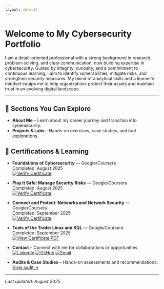 ```yaml
---
layout: default
---
```


# Welcome to My Cybersecurity Portfolio

I am a detail-oriented professional with a strong background in research, problem-solving, and clear communication, now building expertise in cybersecurity. Guided by integrity, curiosity, and a commitment to continuous learning, I aim to identify vulnerabilities, mitigate risks, and strengthen security measures. My blend of analytical skills and a learner’s mindset equips me to help organizations protect their assets and maintain trust in an evolving digital landscape.

---

## 📂 Sections You Can Explore
- **About Me** – Learn about my career journey and transition into cybersecurity.  
- **Projects & Labs** – Hands-on exercises, case studies, and tool explorations.  

## 📂 Certifications & Learning

- **Foundations of Cybersecurity** — Google/Coursera  
  Completed: August 2025  
  [![Verify Certificate](https://img.shields.io/badge/Verify%20Certificate-0056D2?style=flat&logo=coursera&logoColor=white)](https://coursera.org/verify/GN9M1KD4J1PM)

- **Play It Safe: Manage Security Risks** — Google/Coursera  
  Completed: August 2025  
  [![Verify Certificate](https://img.shields.io/badge/Verify%20Certificate-0056D2?style=flat&logo=coursera&logoColor=white)](https://coursera.org/verify/VVO0HGZMI6O4)

- **Connect and Protect: Networks and Network Security** — Google/Coursera  
  Completed: September 2025  
  [![Verify Certificate](https://img.shields.io/badge/Verify%20Certificate-0056D2?style=flat&logo=coursera&logoColor=white)](https://coursera.org/verify/U0UNEQXJQ8D8)

- **Tools of the Trade: Linux and SQL** — Google/Coursera  
  Completed: September 2025  
  [![View Certificate PDF](https://img.shields.io/badge/View%20Certificate-0056D2?style=flat&logo=adobeacrobatreader&logoColor=white)](Coursera%20FS8TVVY1ST9H.pdf)

- **Contact** – Connect with me for collaborations or opportunities.
[![LinkedIn](https://img.shields.io/badge/-LinkedIn-0A66C2?style=flat&logo=linkedin&logoColor=white)](https://www.linkedin.com/in/jyoti-chhetri-888012191/)
[![GitHub](https://img.shields.io/badge/-GitHub-181717?style=flat&logo=github&logoColor=white)](https://github.com/Jyotichheti2)
[![Email](https://img.shields.io/badge/-Email-D14836?style=flat&logo=gmail&logoColor=white)](mailto:jyotichhetri76@gmail.com)


- **Audits & Case Studies** – Hands-on assessments and recommendations. [View audit →](/audit.md)

---

*Last updated: August 2025*
